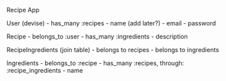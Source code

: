 Recipe App

User (devise)
    - has_many :recipes
    <!-- - has_many :ingredients, through: :recipes ??? -->
    - name (add later?)
    - email
    - password
    <!-- - has_many :categories -->

Recipe
    - belongs_to :user
    - has_many :ingredients
    - description
    <!-- - belongs_to :category -->

RecipeIngredients (join table)
    - belongs to recipes
    - belongs to ingredients

Ingredients
    - belongs_to :recipe
    - has_many :recipes, through: :recipe_ingredients
    - name

<!-- Categories (join table)
    - belongs_to :user
    - belongs_to :recipe
    - content -->